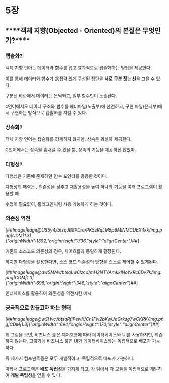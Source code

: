 # 5장 

## ****\*\*\*\*****객체 지향(Objected - Oriented)의 본질은 무엇인가?****\*\*\*\*****

### 캡슐화?

객체 지향 언어는 데이터와 함수를 쉽고 효과적으로 캡슐화하는 방법을 제공한다.

이를 통해 데이터와 함수가 응집력 있게 구성된 집단을 **서로 구분 짓는 선**을 그을 수 있다.

구분선 바깐에서 데이터는 은닉되고, 일부 함수만이 노출된다.

c언어에서도 데이터 구조와 함수를 헤더파일(노출부)에 선언하고, 구현 파일(은닉부)에서 구현하는 방식으로 캡슐화를 지킬 수 있다.

### 상속화?

객체 지향 언어는 캡슐화를 강제하지 않지만, 상속은 확실히 제공한다.

C언어에서는 상속을 흉내낼 수 있을 뿐, 상속의 기능을 제공하진 않았따.

### 다형성?

다형성은 기존에 존재하던 함수 포인터를 응용한 것이다.

다형성의 매력은 , 의존성을 낮추고 재활용성을 높여 하나의 기능을 여러 프로그램이 활용할 때

수정이 필요없이, 플러그인처럼 사용 가능하게 하는 것이다.

### 의존성 역전

[##_Image|kage@US5y4/btsqJB8PDre/PK5zRqLM5p8MlNMCUEX4kk/img.png|CDM|1.3|{"originWidth":1392,"originHeight":736,"style":"alignCenter"}_##]

기존의 소스코드 의존성의 경우, 제어흐름과 동일하게 결정된다.

하지만 다형성을 활용한다면, 소스 코드 의존성의 방향을 스스로 제어할 수 있게된다.

[##_Image|kage@dw5MNv/btsqLw6Izcd/mH2NTYAmkklNoYkRc6Dv7k/img.png|CDM|1.3|{"originWidth":696,"originHeight":346,"style":"alignCenter"}_##]

인터페이스를 활용하여 의존성을 역전시킨 예시

### 궁극적으로 만들고자 하는 형태

[##_Image|kage@wSHvc/btsqRfiPewK/Cn1Fw2bKwUaGrksg7wCKRK/img.png|CDM|1.3|{"originWidth":694,"originHeight":170,"style":"alignCenter"}_##]

위 그림을 보면, 비즈니스 룰은 제어흐름에 따라 데이터베이스와 UI를 사용하지만, 의존하지 않는다. 그렇기에 비즈니스 룰은 UI와 데이터베이스와는 독립적으로 배포가 가능하다.

즉 세가지 컴포넌트들은 모두 개별적이고, 독립적으로 배포가 가능하다.

따라서 프로그램은 **배포 독립성**을 가지게 되고, 각 팀에서 각 모듈을 독립적으로 개발하여 **개발 독립성**을 얻을 수 있다.
